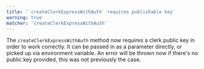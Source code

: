 ```yaml
---
title: '`createClerkExpressWithAuth` requires publishable key'
warning: true
matcher: 'createClerkExpressWithAuth'
---
```


The `createClerkExpressWithAuth` method now requires a clerk public key in order to work correctly. It can be passed in as a parameter directly, or picked up via environment variable. An error will be thrown now if there's no public key provided, this was not previously the case.
